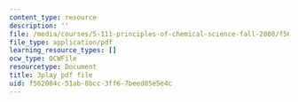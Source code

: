 ```yaml
---
content_type: resource
description: ''
file: /media/courses/5-111-principles-of-chemical-science-fall-2008/f562084c51ab8bcc3ff67beed05e5e4c_-c-X8zk0ywo.pdf
file_type: application/pdf
learning_resource_types: []
ocw_type: OCWFile
resourcetype: Document
title: 3play pdf file
uid: f562084c-51ab-8bcc-3ff6-7beed05e5e4c
---
```

